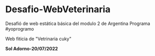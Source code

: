 # Desafio-WebVeterinaria
Desafió de web estática básica del modulo 2 de Argentina Programa #yoprogramo

Web fiticia de "Vetrinaria cuky"


__Sol Adorno-20/07/2022__
